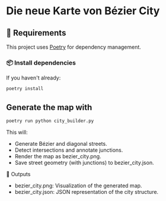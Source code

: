 # Die neue Karte von Bézier City

## 🧰 Requirements

This project uses [Poetry](https://python-poetry.org/) for dependency management.

### 📦 Install dependencies

If you haven't already:

```bash
poetry install
```

## Generate the map with

```bash
poetry run python city_builder.py
```

This will:

* Generate Bézier and diagonal streets.
* Detect intersections and annotate junctions.
* Render the map as bezier_city.png.
* Save street geometry (with junctions) to bezier_city.json.

📁 Outputs

* bezier_city.png: Visualization of the generated map.
* bezier_city.json: JSON representation of the city structure.
